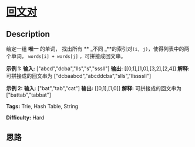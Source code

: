 # [回文对][title]

## Description

给定一组 **唯一** 的单词， 找出所有 ** _不同  _**的索引对`(i, j)`，使得列表中的两个单词， `words[i] +
words[j]` ，可拼接成回文串。

**示例 1:**
            **输入:** ["abcd","dcba","lls","s","sssll"]    **输出:** [[0,1],[1,0],[3,2],[2,4]]     **解释:** 可拼接成的回文串为 ["dcbaabcd","abcddcba","slls","llssssll"]    

**示例 2:**
            **输入:** ["bat","tab","cat"]    **输出:** [[0,1],[1,0]]     **解释:** 可拼接成的回文串为 ["battab","tabbat"]


**Tags:** Trie, Hash Table, String

**Difficulty:** Hard

## 思路

[title]: https://leetcode-cn.com/problems/palindrome-pairs
